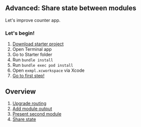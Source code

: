 ## Advanced: Share state between modules

Let's improve counter app.

### Let's begin!

1. [Download starter project](https://github.com/cooler333/Highway/raw/main/Docs/Advanced/Project.zip)
2. Open Terminal app
3. Go to Starter folder
4. Run `bundle install`
5. Run `bundle exec pod install`
6. Open `exmpl.xcworkspace` via Xcode
7. [Go to first step!](FlowCoordinator.md)

## Overview

1. [Upgrade routing](FlowCoordinator.md)
2. [Add module output](ModuleOutput.md)
3. [Present second module](SecondModule.md)
4. [Share state](ShareState.md)
